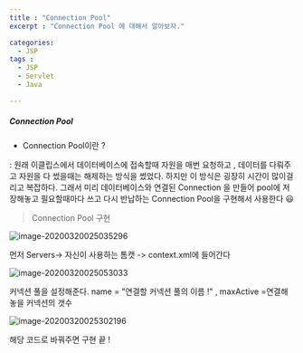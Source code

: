 ```yaml
---
title : "Connection Pool"
excerpt : "Connection Pool 에 대해서 알아보자."

categories:
  - JSP
tags :
  - JSP
  - Servlet
  - Java

---
```


##### Connection Pool

- Connection Pool이란 ?

: 원래 이클립스에서 데이터베이스에 접속할때 자원을 매번 요청하고 , 데이터를 다뤄주고 자원을 다 썼을때는 해제하는 방식을 썼었다.  하지만 이 방식은 굉장히 시간이 많이걸리고 복잡하다. 그래서 미리 데이터베이스와 연결된 Connection 을 만들어 pool에 저장해놓고 필요할때마다 쓰고 다시 반납하는  Connection Pool을 구현해서 사용한다 :smiley:

> Connection Pool 구현

![image-20200320025035296](https://user-images.githubusercontent.com/53978090/77098627-01e8ff00-6a56-11ea-879a-bf8d2a0f9fc5.png)

먼저 Servers-> 자신이 사용하는 톰캣 -> context.xml에 들어간다

![image-20200320025053033](https://user-images.githubusercontent.com/53978090/77098630-02819580-6a56-11ea-8db1-0f1254805e57.png)

커넥션 풀을 설정해준다. name = "연결할 커넥션 풀의 이름 !" , maxActive =연결해놓을 커넥션의 갯수 

![image-20200320025302196](https://user-images.githubusercontent.com/53978090/77098632-02819580-6a56-11ea-8328-0a441b7e50d8.png)

해당 코드로 바꿔주면 구현 끝 !

